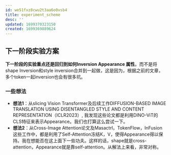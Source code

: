 ```yaml
---
id: we51fxz8cwu2t3aa6o0vsb4
title: experiment_scheme
desc: ''
updated: 1699370323150
created: 1699369889624
---
```


## **下一阶段实验方案**
**下一阶段的实验重点还是回归到如何Inversion Appearance 属性**。而不是将shape Inversion和style inversion合并到一起做，这是因为，根据之前的文章，多个token一起inversion也会有很多坑。

### **一些想法**

* **想法1**：从slicing Vision Transformer及后续工作DIFFUSION-BASED IMAGE TRANSLATION USING DISENTANGLED STYLE AND CONTENT REPRESENTATION（ICLR2023）, 我发现这些论文都是利用DINO-ViT的CLS特征来表示Appearance。我们也打算这么尝试一下。
* **想法2**：从Cross-Image Attention论文及Masactrl，TokenFlow，InFusion这些工作中，都是利用了Self-Attention冻结K，V，使得Appearance得以保持。我在想能否在这上面下一些功夫。这样的话，shape就是cross-attention，Appearance就是靠self-attention。从解法上来看，非常对称。






 